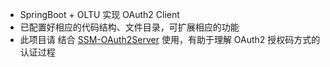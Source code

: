 * SpringBoot + OLTU 实现 OAuth2 Client
* 已配置好相应的代码结构、文件目录，可扩展相应的功能
* 此项目请 结合 [SSM-OAuth2Server](https://github.com/whitecathat/SSM-OAuth2Server) 使用，有助于理解 OAuth2 授权码方式的认证过程
